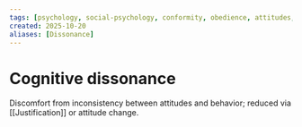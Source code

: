```yaml
---
tags: [psychology, social-psychology, conformity, obedience, attitudes, attribution, prejudice, aggression, prosocial]
created: 2025-10-20
aliases: [Dissonance]
---
```

# Cognitive dissonance

Discomfort from inconsistency between attitudes and behavior; reduced via [[Justification]] or attitude change.

